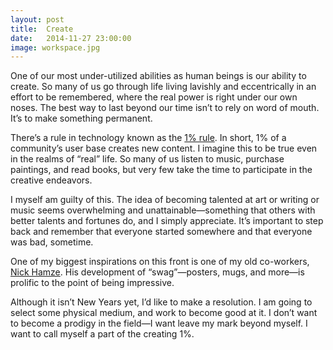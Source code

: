 ```yaml
---
layout: post
title:  Create
date:   2014-11-27 23:00:00
image: workspace.jpg
---
```


One of our most under-utilized abilities as human beings is our ability to create. So many of us go through life living lavishly and eccentrically in an effort to be remembered, where the real power is right under our own noses. The best way to last beyond our time isn’t to rely on word of mouth. It’s to make something permanent.

There’s a rule in technology known as the [1% rule](http://en.wikipedia.org/wiki/1%25_rule_%28Internet_culture%29). In short, 1% of a community’s user base creates new content. I imagine this to be true even in the realms of “real” life. So many of us listen to music, purchase paintings, and read books, but very few take the time to participate in the creative endeavors.

I myself am guilty of this. The idea of becoming talented at art or writing or music seems overwhelming and unattainable—something that others with better talents and fortunes do, and I simply appreciate. It’s important to step back and remember that everyone started somewhere and that everyone was bad, sometime.

One of my biggest inspirations on this front is one of my old co-workers, [Nick Hamze](http://madeby.nickhamze.com/). His development of “swag”—posters, mugs, and more—is prolific to the point of being impressive.

Although it isn’t New Years yet, I’d like to make a resolution. I am going to select some physical medium, and work to become good at it. I don’t want to become a prodigy in the field—I want leave my mark beyond myself. I want to call myself a part of the creating 1%.
